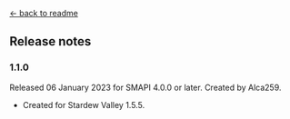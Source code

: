 ﻿[← back to readme](README.md)

## Release notes
### 1.1.0
Released 06 January 2023 for SMAPI 4.0.0 or later. Created by Alca259.

* Created for Stardew Valley 1.5.5.
